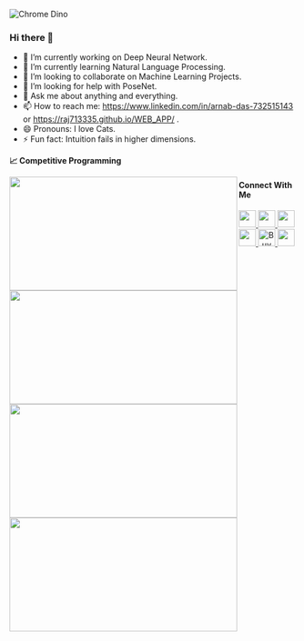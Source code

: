 ![Chrome Dino](https://mir-s3-cdn-cf.behance.net/project_modules/max_1200/4ff07986208593.5d9a654e92f36.gif)

### Hi there 👋



<!--
**raj713335/raj713335** is a ✨ _special_ ✨ repository because its `README.md` (this file) appears on your GitHub profile .
-->

<!--Here are some ideas to get you started:-->

- 🔭 I’m currently working on Deep Neural Network.
- 🌱 I’m currently learning Natural Language Processing.
- 👯 I’m looking to collaborate on Machine Learning Projects.
- 🤔 I’m looking for help with PoseNet.
- 💬 Ask me about anything and everything.
- 📫 How to reach me: https://www.linkedin.com/in/arnab-das-732515143 or https://raj713335.github.io/WEB_APP/ .
- 😄 Pronouns: I love Cats.
- ⚡ Fun fact: Intuition fails in higher dimensions.


<b>&#128200; Competitive Programming</b>


<p float="left">
<img align="left" src="https://leetcard.jacoblin.cool/raj713335?theme=light&font=Karma&ext=contest" height="200" width="400"/>
<img align="left" src="https://github-readme-stats.vercel.app/api/top-langs/?username=raj713335&show_icons=true&hide_border=true&layout=compact&langs_count=10" height="200" width="400" />
</p>




<p float="left">
<img align="left" src="http://github-readme-streak-stats.herokuapp.com/?user=raj713335&theme=default&hide_border=true" height="200" width="400"/>
<img align="left" src="https://github-readme-stats.vercel.app/api/?username=raj713335&theme=default&show_icons=true&count_private=true&hide_border=true" height="200" width="400"/>
</p>
  
#### Connect With Me

<p left="center">
  
<a href="https://wa.me/9547966499?text=Hello%20Arnab">
  <img src="https://img.shields.io/badge/WHATSAPP-%2325D366.svg?&style=for-the-badge&logo=whatsapp&logoColor=white" height="30px" />    
</a>
  
<a href="https://www.linkedin.com/in/arnab-das-732515143/">
  <img src="https://img.shields.io/badge/linkedin-%230077B5.svg?&style=for-the-badge&logo=linkedin&logoColor=white" height="30px" />
</a>
<a href="https://github.com/raj713335">
  <img src="https://img.shields.io/badge/github-%23222222.svg?&style=for-the-badge&logo=github&logoColor=white" height="30px" />        
</a>
<a href="https://twitter.com/raj713335">
  <img src="https://img.shields.io/badge/twitter-%2300ACEE.svg?&style=for-the-badge&logo=twitter&logoColor=white" height="30px" />        
</a>
<a href="https://www.buymeacoffee.com/raj713335" target="_blank" align="center">
  <img src="https://cdn.buymeacoffee.com/buttons/v2/default-yellow.png" alt="Buy Me A Coffee" height="30px" >
</a>
<a href="https://medium.com/@raj713335">
  <img src="https://img.shields.io/badge/Medium-12100E?style=for-the-badge&logo=medium&logoColor=white" height="30px">
</a>
  
</p>





